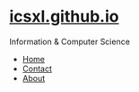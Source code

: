 # <a href="https://icsxl.github.io">icsxl.github.io</a>
Information & Computer Science

<ul>
  <li><a href="https://ics.xl.ag/">Home</a></li>
  <li><a href="https://ics.xl.ag/contact">Contact</a></li>
  <li><a href="https://ics.xl.ag/about">About</a></li>
</ul>

